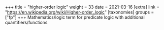 +++
title = "higher-order logic"
weight = 33
date = 2021-03-16
[extra]
link = "https://en.wikipedia.org/wiki/Higher-order_logic"
[taxonomies]
groups = ["fp"]
+++
Mathematics/logic term for predicate logic with additional quantifiers/functions

